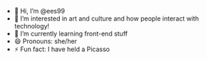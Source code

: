 - 👋 Hi, I’m @ees99
- 👀 I’m interested in art and culture and how people interact with technology!
- 🌱 I’m currently learning front-end stuff
- 😄 Pronouns: she/her
- ⚡ Fun fact: I have held a Picasso

<!---
ees99/ees99 is a ✨ special ✨ repository because its `README.md` (this file) appears on your GitHub profile.
You can click the Preview link to take a look at your changes.
--->
